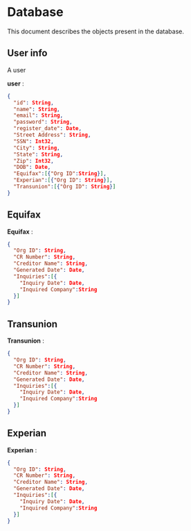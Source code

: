 # Database

This document describes the objects present in the database.

## User info

A user

**user** :

```json
{
  "id": String,
  "name": String,
  "email": String,
  "password": String,
  "register_date": Date,
  "Street Address": String,
  "SSN": Int32,
  "City": String,
  "State": String,
  "Zip": Int32,
  "DOB": Date,
  "Equifax":[{"Org ID":String}],
  "Experian":[{"Org ID": String}],
  "Transunion":[{"Org ID": String}]
}
```

## Equifax

**Equifax** :

```json
{
  "Org ID": String,
  "CR Number": String,
  "Creditor Name": String,
  "Generated Date": Date,
  "Inquiries":[{
    "Inquiry Date": Date,
    "Inquired Company":String  
  }]
}
```


## Transunion

**Transunion** :

```json
{
  "Org ID": String,
  "CR Number": String,
  "Creditor Name": String,
  "Generated Date": Date,
  "Inquiries":[{
    "Inquiry Date": Date,
    "Inquired Company":String  
  }]
}
```

## Experian

**Experian** :

```json
{
  "Org ID": String,
  "CR Number": String,
  "Creditor Name": String,
  "Generated Date": Date,
  "Inquiries":[{
    "Inquiry Date": Date,
    "Inquired Company":String  
  }]
}
```